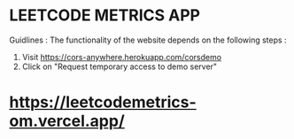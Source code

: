 # LEETCODE METRICS APP

Guidlines :
The functionality of the website depends on the following steps :

1. Visit https://cors-anywhere.herokuapp.com/corsdemo
2. Click on "Request temporary access to demo server"

# https://leetcodemetrics-om.vercel.app/
